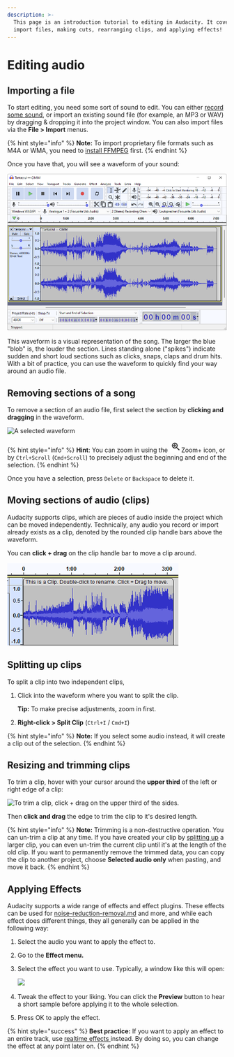 ```yaml
---
description: >-
  This page is an introduction tutorial to editing in Audacity. It covers how to
  import files, making cuts, rearranging clips, and applying effects!
---
```


# Editing audio

## Importing a file

To start editing, you need some sort of sound to edit. You can either [record some sound](recording-your-voice-and-microphone/), or import an existing sound file (for example, an MP3 or WAV) by dragging & dropping it into the project window. You can also import files via the **File > Import** menus.&#x20;

{% hint style="info" %}
**Note:** To import proprietary file formats such as M4A or WMA, you need to [install FFMPEG](installing-ffmpeg.md) first.&#x20;
{% endhint %}

Once you have that, you will see a waveform of your sound:&#x20;

![The waveform of a song](<../.gitbook/assets/audacity project window.png>)

This waveform is a visual representation of the song. The larger the blue "blob" is, the louder the section. Lines standing alone ("spikes") indicate sudden and short loud sections such as clicks, snaps, claps and drum hits. With a bit of practice, you can use the waveform to quickly find your way around an audio file.&#x20;

## Removing sections of a song

To remove a section of an audio file, first select the section by **clicking and dragging** in the waveform.

![A selected waveform](../.gitbook/assets/create\_selection.png)

{% hint style="info" %}
**Hint**: You can zoom in using the ![](../.gitbook/assets/ZoomIn.png)Zoom+ icon, or by `Ctrl+Scroll` (`Cmd+Scroll`) to precisely adjust the beginning and end of the selection.
{% endhint %}

Once you have a selection, press `Delete` or `Backspace` to delete it.&#x20;

## Moving sections of audio (clips)

Audacity supports clips, which are pieces of audio inside the project which can be moved independently. Technically, any audio you record or import already exists as a clip, denoted by the rounded clip handle bars above the waveform.&#x20;

You can **click + drag** on the clip handle bar to move a clip around.&#x20;

![A clip handle bar. double-click to rename, Click and drag to move around.](../.gitbook/assets/clip.png)

## Splitting up clips

To split a clip into two independent clips,&#x20;

1.  Click into the waveform where you want to split the clip.&#x20;

    **Tip:** To make precise adjustments, zoom in first.
2. **Right-click > Split Clip** (`Ctrl+I` / `Cmd+I`)

{% hint style="info" %}
**Note:** If you select some audio instead, it will create a clip out of the selection.&#x20;
{% endhint %}

## Resizing and trimming clips

To trim a clip, hover with your cursor around the **upper third** of the left or right edge of a clip:

![To trim a clip, click + drag on the upper third of the sides. ](../.gitbook/assets/trim\_clip.png)

Then **click and drag** the edge to trim the clip to it's desired length.&#x20;

{% hint style="info" %}
**Note:** Trimming is a non-destructive operation. You can un-trim a clip at any time. If you have created your clip by [splitting up](audacity-editing.md#splitting-up-clips) a larger clip, you can even un-trim the current clip until it's at the length of the old clip. If you want to permanently remove the trimmed data, you can copy the clip to another project, choose **Selected audio only** when pasting, and move it back.
{% endhint %}

## Applying Effects

Audacity supports a wide range of effects and effect plugins. These effects can be used for [noise-reduction-removal.md](../repairing-audio/noise-reduction-removal.md "mention") and more, and while each effect does different things, they all generally can be applied in the following way:&#x20;

1. Select the audio you want to apply the effect to.&#x20;
2. Go to the **Effect menu.**
3.  Select the effect you want to use. Typically, a window like this will open:&#x20;

    ![](../.gitbook/assets/Normalize\_effect.png)
4. Tweak the effect to your liking. You can click the **Preview** button to hear a short sample before applying it to the whole selection.&#x20;
5. Press OK to apply the effect.

{% hint style="success" %}
**Best practice:** If you want to apply an effect to an entire track, use [realtime effects ](../audio-editing/using-realtime-effects.md)instead. By doing so, you can change the effect at any point later on.
{% endhint %}

